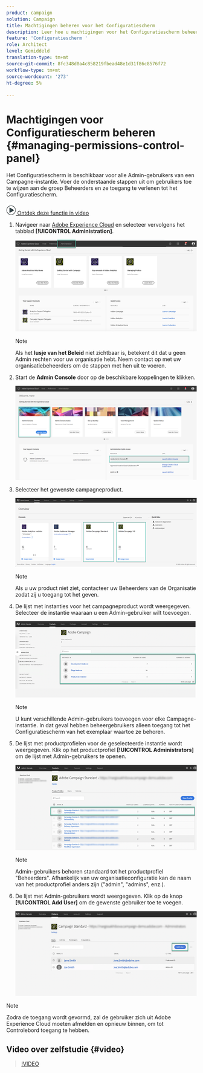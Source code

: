 ```yaml
---
product: campaign
solution: Campaign
title: Machtigingen beheren voor het Configuratiescherm
description: Leer hoe u machtigingen voor het Configuratiescherm beheert
feature: 'Configuratiescherm '
role: Architect
level: Gemiddeld
translation-type: tm+mt
source-git-commit: 8fc348d0a4c858219fbead48e1d31f86c8576f72
workflow-type: tm+mt
source-wordcount: '273'
ht-degree: 5%

---
```



# Machtigingen voor Configuratiescherm beheren {#managing-permissions-control-panel}

Het Configuratiescherm is beschikbaar voor alle Admin-gebruikers van een Campagne-instantie. Voer de onderstaande stappen uit om gebruikers toe te wijzen aan de groep Beheerders en ze toegang te verlenen tot het Configuratiescherm.

![](assets/do-not-localize/how-to-video.png)[ Ontdek deze functie in video](../../discover/using/managing-permissions.md#video)

1. Navigeer naar [Adobe Experience Cloud](https://experiencecloud.adobe.com/) en selecteer vervolgens het tabblad **[!UICONTROL Administration]**.

   ![](assets/do-not-localize/control_panel_add_user1.png)

   >[!NOTE]
   >
   >Als het <b>lusje van het Beleid</b> niet zichtbaar is, betekent dit dat u geen Admin rechten voor uw organisatie hebt. Neem contact op met uw organisatiebeheerders om de stappen met hen uit te voeren.

1. Start de **Admin Console** door op de beschikbare koppelingen te klikken.

   ![](assets/do-not-localize/control_panel_admin1.png)

1. Selecteer het gewenste campagneproduct.

   ![](assets/do-not-localize/control_panel_add_user3.png)

   >[!NOTE]
   >
   >Als u uw product niet ziet, contacteer uw Beheerders van de Organisatie zodat zij u toegang tot het geven.

1. De lijst met instanties voor het campagneproduct wordt weergegeven. Selecteer de instantie waaraan u een Admin-gebruiker wilt toevoegen.

   ![](assets/do-not-localize/control_panel_add_user4.png)

   >[!NOTE]
   >
   >U kunt verschillende Admin-gebruikers toevoegen voor elke Campagne-instantie. In dat geval hebben beheergebruikers alleen toegang tot het Configuratiescherm van het exemplaar waartoe ze behoren.

1. De lijst met productprofielen voor de geselecteerde instantie wordt weergegeven. Klik op het productprofiel **[!UICONTROL Administrators]** om de lijst met Admin-gebruikers te openen.

   ![](assets/do-not-localize/control_panel_add_user_5.png)

   >[!NOTE]
   >
   >Admin-gebruikers behoren standaard tot het productprofiel &quot;Beheerders&quot;. Afhankelijk van uw organisatieconfiguratie kan de naam van het productprofiel anders zijn (&quot;admin&quot;, &quot;admins&quot;, enz.).

1. De lijst met Admin-gebruikers wordt weergegeven. Klik op de knop **[!UICONTROL Add User]** om de gewenste gebruiker toe te voegen.

   ![](assets/do-not-localize/control_panel_add_user_6.png)

>[!NOTE]
>
>Zodra de toegang wordt gevormd, zal de gebruiker zich uit Adobe Experience Cloud moeten afmelden en opnieuw binnen, om tot Controlebord toegang te hebben.

## Video over zelfstudie {#video}

>[!VIDEO](https://video.tv.adobe.com/v/27147?quality=12)

